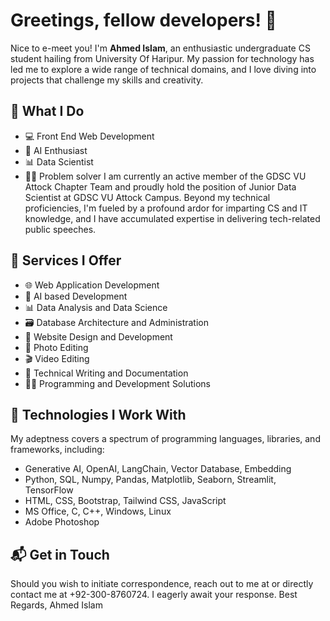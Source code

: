 # **Greetings, fellow developers! 👋**
Nice to e-meet you! I'm **Ahmed Islam**, an enthusiastic undergraduate CS student hailing from University Of Haripur. My passion for technology has led me to explore a wide range of technical domains, and I love diving into projects that challenge my skills and creativity.
## **🚀 What I Do**
* 💻 Front End Web Development
* 🤖 AI Enthusiast
* 📊 Data Scientist 
* 👨‍💻 Problem solver
I am currently an active member of the GDSC VU Attock Chapter Team and proudly hold the position of Junior Data Scientist at GDSC VU Attock Campus. Beyond my technical proficiencies, I'm fueled by a profound ardor for imparting CS and IT knowledge, and I have accumulated expertise in delivering tech-related public speeches.
## **💼 Services I Offer**
* 🌐 Web Application Development
* 🤖 AI based Development
* 📊 Data Analysis and Data Science
* 🗃️ Database Architecture and Administration
* 🌟 Website Design and Development
* 🎨 Photo Editing
* 🎬 Video Editing
* 📝 Technical Writing and Documentation
* 👨‍💻 Programming and Development Solutions
## **🔧 Technologies I Work With**
My adeptness covers a spectrum of programming languages, libraries, and frameworks, including:

* Generative AI, OpenAI, LangChain, Vector Database, Embedding
* Python, SQL, Numpy, Pandas, Matplotlib, Seaborn, Streamlit, TensorFlow
* HTML, CSS, Bootstrap, Tailwind CSS, JavaScript
* MS Office, C, C++, Windows, Linux
* Adobe Photoshop

## **📬 Get in Touch**
Should you wish to initiate correspondence, reach out to me at [](ahmideveloper@gmail.com)or directly contact me at +92-300-8760724. I eagerly await your response.
Best Regards, Ahmed Islam
